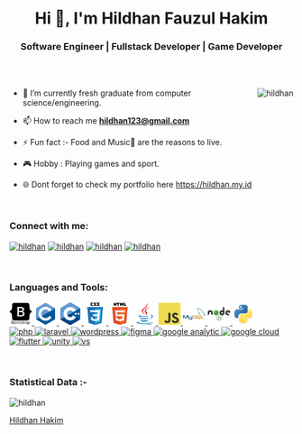 <h1 align="center">Hi 👋, I'm Hildhan Fauzul Hakim</h1>
<h3 align="center">Software Engineer | Fullstack Developer | Game Developer</h3>

<br>
<br>

<p><img align="right" src="https://github.com/Hildhan123/profile/blob/main/gamedev.gif" alt="hildhan" height="400"/></p>


- 🌱 I’m currently fresh graduate from computer science/engineering.

- 📫 How to reach me **hildhan123@gmail.com**

- ⚡ Fun fact :- Food and Music🎵 are the reasons to live.

- 🎮 Hobby : Playing games and sport.

- 🌐 Dont forget to check my portfolio here <a href="https://hildhan.my.id">https://hildhan.my.id</a>

<br>

<h3 align="left">Connect with me:</h3>
<p align="left">
  <a href="https://facebook.com/hildhan.hakim" target="blank"><img align="center"
      src="https://raw.githubusercontent.com/rahuldkjain/github-profile-readme-generator/master/src/images/icons/Social/facebook.svg"
      alt="hildhan" height="30" width="40" /></a>
  <a href="https://www.instagram.com/hakim_hildhan" target="blank"><img align="center"
      src="https://raw.githubusercontent.com/rahuldkjain/github-profile-readme-generator/master/src/images/icons/Social/instagram.svg"
      alt="hildhan" height="30" width="40" /></a>
  <a href="https://www.youtube.com/channel/UCsE0ohyJsrVtOynmC43dHOw" target="blank"><img align="center"
      src="https://raw.githubusercontent.com/rahuldkjain/github-profile-readme-generator/master/src/images/icons/Social/youtube.svg"
      alt="hildhan" height="30" width="40" /></a>
  <a href="https://www.linkedin.com/in/hildhan-fauzul-hakim" target="blank"><img align="center"
      src="https://upload.wikimedia.org/wikipedia/commons/thumb/8/81/LinkedIn_icon.svg/768px-LinkedIn_icon.svg.png"
      alt="hildhan" height="30" width="30" /></a>
</p>

<br>

<h3 align="left">Languages and Tools:</h3>
<p align="left"> <a href="https://getbootstrap.com" target="_blank" rel="noreferrer">
    <img src="https://raw.githubusercontent.com/devicons/devicon/master/icons/bootstrap/bootstrap-plain-wordmark.svg"
      alt="bootstrap" width="40" height="40" /> </a> <a href="https://www.cprogramming.com/" target="_blank"
    rel="noreferrer"> <img src="https://raw.githubusercontent.com/devicons/devicon/master/icons/c/c-original.svg"
      alt="c" width="40" height="40" /> </a> <a href="https://www.w3schools.com/cpp/" target="_blank" rel="noreferrer">
    <img src="https://raw.githubusercontent.com/devicons/devicon/master/icons/cplusplus/cplusplus-original.svg"
      alt="cplusplus" width="40" height="40" /> </a> <a href="https://www.w3schools.com/css/" target="_blank"
    rel="noreferrer"> <img
      src="https://raw.githubusercontent.com/devicons/devicon/master/icons/css3/css3-original-wordmark.svg" alt="css3"
      width="40" height="40" /> </a> <a href="https://www.w3.org/html/" target="_blank" rel="noreferrer"> <img
      src="https://raw.githubusercontent.com/devicons/devicon/master/icons/html5/html5-original-wordmark.svg"
      alt="html5" width="40" height="40" /> </a>  <a href="https://www.java.com" target="_blank" rel="noreferrer"> <img
      src="https://raw.githubusercontent.com/devicons/devicon/master/icons/java/java-original.svg" alt="java" width="40"
      height="40" /> </a> <a href="https://developer.mozilla.org/en-US/docs/Web/JavaScript" target="_blank"
    rel="noreferrer"> <img
      src="https://raw.githubusercontent.com/devicons/devicon/master/icons/javascript/javascript-original.svg"
      alt="javascript" width="40" height="40" /> </a>  <a href="https://www.mysql.com/" target="_blank" rel="noreferrer"> <img
      src="https://raw.githubusercontent.com/devicons/devicon/master/icons/mysql/mysql-original-wordmark.svg"
      alt="mysql" width="40" height="40" /> </a> </a> <a href="https://nodejs.org" target="_blank" rel="noreferrer"> <img
      src="https://raw.githubusercontent.com/devicons/devicon/master/icons/nodejs/nodejs-original-wordmark.svg"
      alt="nodejs" width="40" height="40" /> </a> <a href="https://www.python.org" target="_blank" rel="noreferrer"> <img
      src="https://raw.githubusercontent.com/devicons/devicon/master/icons/python/python-original.svg" alt="python"
      width="40" height="40" /> </a> <a href="https://www.php.net" target="_blank" rel="noreferrer"> <img
      src="https://cdn-icons-png.flaticon.com/512/5968/5968332.png" alt="php"
      width="40" height="40" /> </a> <a href="https://laravel.com/" target="_blank" rel="noreferrer"> <img
      src="https://static-00.iconduck.com/assets.00/laravel-icon-1990x2048-xawylrh0.png" alt="laravel"
      width="40" height="40" /> </a> <a href="https://wordpress.org/" target="_blank" rel="noreferrer"> <img
      src="https://cdn-icons-png.flaticon.com/512/174/174881.png" alt="wordpress"
      width="40" height="40" /> </a> <a href="https://www.figma.com/" target="_blank" rel="noreferrer"> <img
      src="https://cdn.iconscout.com/icon/free/png-256/free-figma-2296071-1912030.png" alt="figma"
      width="40" height="40" /> </a> <a href="https://analytics.google.com/" target="_blank" rel="noreferrer"> <img
      src="https://cdn.iconscout.com/icon/free/png-256/free-google-analytics-2038769-1721667.png?f=webp" alt="google analytic"
      width="40" height="40" /> </a> <a href="https://cloud.google.com/" target="_blank" rel="noreferrer"> <img
      src="https://cdn.iconscout.com/icon/free/png-256/free-google-cloud-2038785-1721675.png" alt="google cloud"
      width="40" height="40" /> </a> <a href="https://flutter.dev/" target="_blank" rel="noreferrer"> <img
      src="https://cdn.icon-icons.com/icons2/2107/PNG/512/file_type_flutter_icon_130599.png" alt="flutter"
      width="40" height="40" /> </a> <a href="https://unity.com/" target="_blank" rel="noreferrer"> <img
      src="https://cdn4.iconfinder.com/data/icons/logos-brands-5/24/unity-512.png" alt="unity"
      width="40" height="40" /> </a> <a href="https://code.visualstudio.com/" target="_blank" rel="noreferrer"> <img
      src="https://code.visualstudio.com/assets/apple-touch-icon.png" alt="vs"
      width="40" height="40" /> </a> </p>

<br>

<h3>Statistical Data :-</h3>
<p><img align="center"
    src="https://github-readme-stats.vercel.app/api/top-langs?username=hildhan123&show_icons=true&locale=en&bg_color=0d1117&text_color=ffffff&layout=compact"
    alt="hildhan" 
    bg_color=#808080/></p>


<!-- 
<p>&nbsp;<img align="center" src="https://github-readme-stats.vercel.app/api?username=hildhan123&show_icons=true&locale=en&bg_color=0d1117&text_color=ffffff&repo=convoychat"
    alt="hildhan" /></p>
-->
<!-- 
<p><img align="center" src="https://github-readme-streak-stats.herokuapp.com/?user=hildhan123&theme=dark&background=0d1117&date_format=M%20j%5B%2C%20Y%5D" alt="hildhan" /></p>
      
<p align="left"> <a href="https://twitter.com/" target="blank"><img
      src="https://img.shields.io/twitter/follow/?logo=twitter&style=for-the-badge" alt="" /></a> </p>
-->
[Hildhan Hakim](https://github.com/hildhan123)
